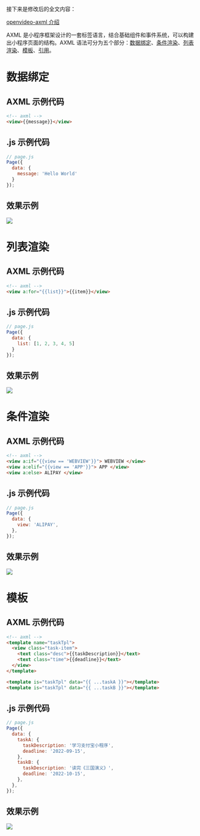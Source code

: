 接下来是修改后的全文内容：

[openvideo-axml 介绍](https://gw.alipayobjects.com/v/portal_cjapev/afts/video/A*jrdoTagCX1sAAAAAAAAAAAAAAQAAAQ)

AXML 是小程序框架设计的一套标签语言，结合基础组件和事件系统，可以构建出小程序页面的结构。AXML 语法可分为五个部分：[数据绑定](https://opendocs.alipay.com/mini/framework/data-binding)、[条件渲染](https://opendocs.alipay.com/mini/framework/conditional-render)、[列表渲染](https://opendocs.alipay.com/mini/framework/list-render)、[模板](https://opendocs.alipay.com/mini/framework/axml-template)、[引用](https://opendocs.alipay.com/mini/framework/import)。

# 数据绑定

## AXML 示例代码

```html
<!-- axml -->
<view>{{message}}</view>
```

## .js 示例代码

```javascript
// page.js
Page({
  data: {
    message: 'Hello World'
  }
});
```

## 效果示例

![](https://cdn.nlark.com/yuque/0/2022/png/179989/1660805803075-4df8eb16-58e7-463c-9c2f-ae6e862cc9e6.png)
# 列表渲染

## AXML 示例代码

```html
<!-- axml -->
<view a:for="{{list}}">{{item}}</view>
```

## .js 示例代码

```javascript
// page.js
Page({
  data: {
    list: [1, 2, 3, 4, 5]
  }
});
```

## 效果示例

![](https://cdn.nlark.com/yuque/0/2022/png/179989/1660805811400-c7379ce5-1026-43eb-8aa2-10f39922a087.png)
# 条件渲染

## AXML 示例代码

```html
<!-- axml -->
<view a:if="{{view == 'WEBVIEW'}}"> WEBVIEW </view>
<view a:elif="{{view == 'APP'}}"> APP </view>
<view a:else> ALIPAY </view>
```

## .js 示例代码

```javascript
// page.js
Page({
  data: {
    view: 'ALIPAY',
  },
});
```

## 效果示例

![](https://cdn.nlark.com/yuque/0/2022/png/179989/1660805818878-f36efae3-5fed-4362-9cee-1f8da95569c2.png)
# 模板

## AXML 示例代码

```html
<!-- axml -->
<template name="taskTpl">
  <view class="task-item">
    <text class="desc">{{taskDescription}}</text>
    <text class="time">{{deadline}}</text>
  </view>
</template>

<template is="taskTpl" data="{{ ...taskA }}"></template>
<template is="taskTpl" data="{{ ...taskB }}"></template>
```

## .js 示例代码

```javascript
// page.js
Page({
  data: {
    taskA: {
      taskDescription: '学习支付宝小程序',
      deadline: '2022-09-15',
    },
    taskB: {
      taskDescription: '读完《三国演义》',
      deadline: '2022-10-15',
    },
  },
});
```

## 效果示例

![](https://cdn.nlark.com/yuque/0/2022/png/179989/1660805824958-94f8a2ee-9262-4693-80e8-259604c04ed8.png)

